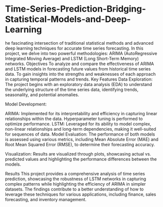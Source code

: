 # Time-Series-Prediction-Bridging-Statistical-Models-and-Deep-Learning
he fascinating intersection of traditional statistical methods and advanced deep learning techniques for accurate time series forecasting. In this project, we delve into two powerful methodologies: ARIMA (AutoRegressive Integrated Moving Average) and LSTM (Long Short-Term Memory) networks.
Objectives
To analyze and compare the effectiveness of ARIMA and LSTM models in forecasting future values from historical time series data.
To gain insights into the strengths and weaknesses of each approach in capturing temporal patterns and trends.
Key Features
Data Exploration: The project begins with an exploratory data analysis (EDA) to understand the underlying structure of the time series data, identifying trends, seasonality, and potential anomalies.

Model Development:

ARIMA: Implemented for its interpretability and efficiency in capturing linear relationships within the data. Hyperparameter tuning is performed to optimize performance.
LSTM: Leveraged for its ability to model complex, non-linear relationships and long-term dependencies, making it well-suited for sequences of data.
Model Evaluation: The performance of both models is assessed using various metrics, including Mean Absolute Error (MAE) and Root Mean Squared Error (RMSE), to determine their forecasting accuracy.

Visualization: Results are visualized through plots, showcasing actual vs. predicted values and highlighting the performance differences between the models.

Results
This project provides a comprehensive analysis of time series prediction, showcasing the robustness of LSTM networks in capturing complex patterns while highlighting the efficiency of ARIMA in simpler datasets. The findings contribute to a better understanding of how to leverage these techniques for various applications, including finance, sales forecasting, and inventory management.
